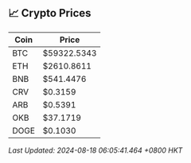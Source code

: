 ## 📈 Crypto Prices

| Coin | Price |
| ---- | ----- |
| BTC | $59322.5343 |
| ETH | $2610.8611 |
| BNB | $541.4476 |
| CRV | $0.3159 |
| ARB | $0.5391 |
| OKB | $37.1719 |
| DOGE | $0.1030 |

_Last Updated: 2024-08-18 06:05:41.464 +0800 HKT_